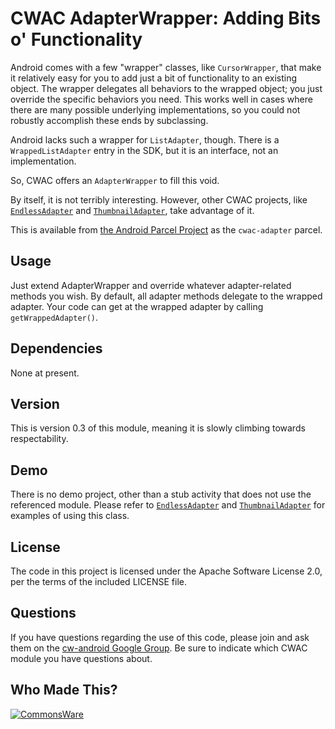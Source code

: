 CWAC AdapterWrapper: Adding Bits o' Functionality
=================================================

Android comes with a few "wrapper" classes, like `CursorWrapper`,
that make it relatively easy for you to add just a bit of
functionality to an existing object. The wrapper delegates
all behaviors to the wrapped object; you just override the
specific behaviors you need. This works well in cases where
there are many possible underlying implementations, so you
could not robustly accomplish these ends by subclassing.

Android lacks such a wrapper for `ListAdapter`, though. There
is a `WrappedListAdapter` entry in the SDK, but it is an interface,
not an implementation.

So, CWAC offers an `AdapterWrapper` to fill this void.

By itself, it is not terribly interesting. However, other CWAC
projects, like [`EndlessAdapter`][endless] and
[`ThumbnailAdapter`][thumbnail], take advantage of it.

This is available from [the Android Parcel Project](http://andparcel.com) as the
`cwac-adapter` parcel.

Usage
-----
Just extend AdapterWrapper and override whatever adapter-related
methods you wish. By default, all adapter methods delegate to the
wrapped adapter. Your code can get at the wrapped adapter by
calling `getWrappedAdapter()`.

Dependencies
------------
None at present.

Version
-------
This is version 0.3 of this module, meaning it is slowly climbing
towards respectability.

Demo
----
There is no demo project, other than a stub activity that does
not use the referenced module. Please refer to
[`EndlessAdapter`][endless] and [`ThumbnailAdapter`][thumbnail]
for examples of using this class.

License
-------
The code in this project is licensed under the Apache
Software License 2.0, per the terms of the included LICENSE
file.

Questions
---------
If you have questions regarding the use of this code, please
join and ask them on the [cw-android Google Group][gg]. Be sure to
indicate which CWAC module you have questions about.

Who Made This?
--------------
<a href="http://commonsware.com">![CommonsWare](http://commonsware.com/images/logo.png)</a>

[gg]: http://groups.google.com/group/cw-android
[endless]: http://github.com/commonsguy/cwac-endless/tree/master
[thumbnail]: http://github.com/commonsguy/cwac-thumbnail/tree/master